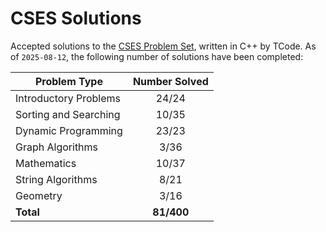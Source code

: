# CSES Solutions

Accepted solutions to the [CSES Problem Set](https://cses.fi/problemset/), written in C++ by TCode. As of `2025-08-12`, the following number of solutions have been completed:

| Problem Type          | Number Solved |
|-----------------------|:-------------:|
| Introductory Problems |     24/24     |
| Sorting and Searching |     10/35     |
| Dynamic Programming   |     23/23     |
| Graph Algorithms      |     3/36      |
| Mathematics           |     10/37     |
| String Algorithms     |     8/21      |
| Geometry              |     3/16      |
| **Total**             |   **81/400**  |
